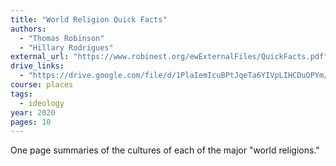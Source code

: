 ```yaml
---
title: "World Religion Quick Facts"
authors:
  - "Thomas Robinson"
  - "Hillary Rodrigues"
external_url: "https://www.robinest.org/ewExternalFiles/QuickFacts.pdf"
drive_links:
  - "https://drive.google.com/file/d/1PlaIemIcuBPtJqeTa6YIVpLIHCDuOPYm/view?usp=drivesdk"
course: places
tags:
  - ideology
year: 2020
pages: 10
---
```


One page summaries of the cultures of each of the major "world religions."
